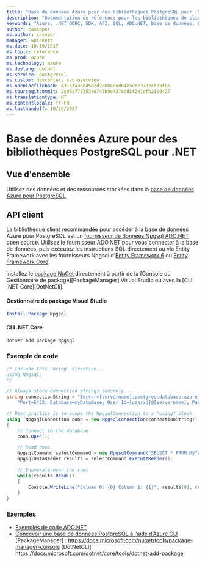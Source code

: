 ```yaml
---
title: "Base de données Azure pour des bibliothèques PostgreSQL pour .NET"
description: "Documentation de référence pour les bibliothèques de client .NET pour Azure Database pour PostgreSQL"
keywords: "Azure, .NET ODBC, SDK, API, SQL, ADO.NET, base de données, PostGres, PostgreSQL"
author: camsoper
ms.author: casoper
manager: wpickett
ms.date: 10/19/2017
ms.topic: reference
ms.prod: azure
ms.technology: azure
ms.devlang: dotnet
ms.service: postgresql
ms.custom: devcenter, svc-overview
ms.openlocfilehash: e3153a35845a2d7660aded64e5dbc3787c62afb6
ms.sourcegitcommit: 2c08a778353ed743b9e437ed85f2e1dfb21b9427
ms.translationtype: HT
ms.contentlocale: fr-FR
ms.lasthandoff: 10/26/2017
---
```

# <a name="azure-database-for-postgresql-libraries-for-net"></a>Base de données Azure pour des bibliothèques PostgreSQL pour .NET

## <a name="overview"></a>Vue d'ensemble

Utilisez des données et des ressources stockées dans la [base de données Azure pour PostgreSQL](https://docs.microsoft.com/azure/postgresql/).

## <a name="client-api"></a>API client

La bibliothèque client recommandée pour accéder à la base de données Azure pour PostgreSQL est un [fournisseur de données Npgsql ADO.NET](http://www.npgsql.org/) open source. Utilisez le fournisseur ADO.NET pour vous connecter à la base de données, puis exécutez les instructions SQL directement ou via Entity Framework avec les fournisseurs Npgsql d’[Entity Framework 6](http://www.npgsql.org/ef6/index.html) ou [Entity Framework Core](http://www.npgsql.org/efcore/index.html).

Installez le [package NuGet](https://www.nuget.org/packages/Npgsql) directement à partir de la [Console du Gestionnaire de package][PackageManager] Visual Studio ou avec la [CLI .NET Core][DotNetCli].

#### <a name="visual-studio-package-manager"></a>Gestionnaire de package Visual Studio

```powershell
Install-Package Npgsql
```

#### <a name="net-core-cli"></a>CLI .NET Core

```bash
dotnet add package Npgsql
```

### <a name="code-example"></a>Exemple de code

```csharp
/* Include this 'using' directive...
using Npgsql;
*/

// Always store connection strings securely. 
string connectionString = "Server=[servername].postgres.database.azure.com; " +
    "Port=5432; Database=myDataBase; User Id=[userid]@[servername]; Password=password;";

// Best practice is to scope the NpgsqlConnection to a "using" block
using (NpgsqlConnection conn = new NpgsqlConnection(connectionString))
{
    // Connect to the database
    conn.Open();

    // Read rows
    NpgsqlCommand selectCommand = new NpgsqlCommand("SELECT * FROM MyTable", conn);
    NpgsqlDataReader results = selectCommand.ExecuteReader();
    
    // Enumerate over the rows
    while(results.Read())
    {
        Console.WriteLine("Column 0: {0} Column 1: {1}", results[0], results[1]);
    }
}
```

### <a name="samples"></a>Exemples

- [Exemples de code ADO.NET](/dotnet/framework/data/adonet/ado-net-code-examples)
- [Concevoir une base de données PostgreSQL à l’aide d’Azure CLI](https://docs.microsoft.com/azure/postgresql/tutorial-design-database-using-azure-cli) [PackageManager] : https://docs.microsoft.com/nuget/tools/package-manager-console [DotNetCLI]: https://docs.microsoft.com/dotnet/core/tools/dotnet-add-package